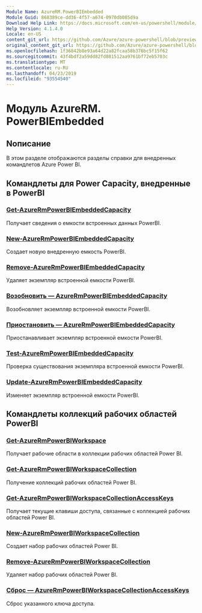 ```yaml
---
Module Name: AzureRM.PowerBIEmbedded
Module Guid: 868389ce-dd36-4f57-a674-0970db085d9a
Download Help Link: https://docs.microsoft.com/en-us/powershell/module/azurerm.powerbiembedded
Help Version: 4.1.4.0
Locale: en-US
content_git_url: https://github.com/Azure/azure-powershell/blob/preview/src/ResourceManager/PowerBIEmbedded/Commands.Management.PowerBIEmbedded/help/AzureRM.PowerBIEmbedded.md
original_content_git_url: https://github.com/Azure/azure-powershell/blob/preview/src/ResourceManager/PowerBIEmbedded/Commands.Management.PowerBIEmbedded/help/AzureRM.PowerBIEmbedded.md
ms.openlocfilehash: 1f36842b8e93a64d22a82fcaa58b376bc5f15f62
ms.sourcegitcommit: 43f4bdf2a59dd82fd881512aa9761bf72eb5703c
ms.translationtype: MT
ms.contentlocale: ru-RU
ms.lasthandoff: 04/23/2019
ms.locfileid: "93554540"
---
```

# Модуль AzureRM. PowerBIEmbedded
## Nописание
В этом разделе отображаются разделы справки для внедренных командлетов Azure Power BI.

## Командлеты для Power Capacity, внедренные в PowerBI
### [Get-AzureRmPowerBIEmbeddedCapacity](Get-AzureRmPowerBIEmbeddedCapacity.md)
Получает сведения о емкости встроенных данных PowerBI.

### [New-AzureRmPowerBIEmbeddedCapacity](New-AzureRmPowerBIEmbeddedCapacity.md)
Создает новую внедренную емкость PowerBI.

### [Remove-AzureRmPowerBIEmbeddedCapacity](Remove-AzureRmPowerBIEmbeddedCapacity.md)
Удаляет экземпляр встроенной емкости PowerBI.

### [Возобновить — AzureRmPowerBIEmbeddedCapacity](Resume-AzureRmPowerBIEmbeddedCapacity.md)
Возобновляет экземпляр встроенной емкости PowerBI.

### [Приостановить — AzureRmPowerBIEmbeddedCapacity](Suspend-AzureRmPowerBIEmbeddedCapacity.md)
Приостанавливает экземпляр встроенной емкости PowerBI.

### [Test-AzureRmPowerBIEmbeddedCapacity](Test-AzureRmPowerBIEmbeddedCapacity.md)
Проверка существования экземпляра встроенной емкости PowerBI.

### [Update-AzureRmPowerBIEmbeddedCapacity](Update-AzureRmPowerBIEmbeddedCapacity.md)
Изменяет экземпляр встроенной емкости PowerBI.


## Командлеты коллекций рабочих областей PowerBI
### [Get-AzureRmPowerBIWorkspace](Get-AzureRmPowerBIWorkspace.md)
Получает рабочие области в коллекции рабочих областей Power BI.

### [Get-AzureRmPowerBIWorkspaceCollection](Get-AzureRmPowerBIWorkspaceCollection.md)
Получение коллекций рабочих областей Power BI.

### [Get-AzureRmPowerBIWorkspaceCollectionAccessKeys](Get-AzureRmPowerBIWorkspaceCollectionAccessKeys.md)
Получает текущие клавиши доступа, связанные с коллекцией рабочих областей Power BI.

### [New-AzureRmPowerBIWorkspaceCollection](New-AzureRmPowerBIWorkspaceCollection.md)
Создает набор рабочих областей Power BI.

### [Remove-AzureRmPowerBIWorkspaceCollection](Remove-AzureRmPowerBIWorkspaceCollection.md)
Удаляет набор рабочих областей Power BI.

### [Сброс — AzureRmPowerBIWorkspaceCollectionAccessKeys](Reset-AzureRmPowerBIWorkspaceCollectionAccessKeys.md)
Сброс указанного ключа доступа.

